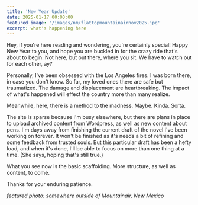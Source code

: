 ```yaml
---
title: 'New Year Update'
date: 2025-01-17 00:00:00
featured_image: '/images/nm/flattopmountainairnov2025.jpg'
excerpt: what's happening here
---
```


Hey, if you're here reading and wondering, you're certainly special! Happy New Year to you, and hope you are buckled in for the crazy ride that's about to begin. Not here, but out there, where you sit. We have to watch out for each other, ay?

Personally, I've been obsessed with the Los Angeles fires. I was born there, in case you don't know. So far, my loved ones there are safe but traumatized. The damage and displacement are heartbreaking. The impact of what's happened will effect the country more than many realize. 

Meanwhile, here, there is a method to the madness. Maybe. Kinda. Sorta.

The site is sparse because I'm busy elsewhere, but there are plans in place to upload archived content from Wordpress, as well as new content about pens. I'm days away from finishing the current draft of the novel I've been working on forever. It won't be finished as it's needs a bit of refining and some feedback from trusted souls. But this particular draft has been a hefty load, and when it's done, I'll be able to focus on more than one thing at a time. (She says, hoping that's still true.)

What you see now is the basic scaffolding. More structure, as well as content, to come.

Thanks for your enduring patience.

*featured photo: somewhere outside of Mountainair, New Mexico*